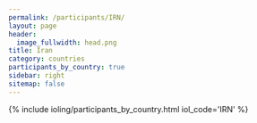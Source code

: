 ```yaml
---
permalink: /participants/IRN/
layout: page
header:
  image_fullwidth: head.png
title: Iran
category: countries
participants_by_country: true
sidebar: right
sitemap: false
---
```


{% include ioling/participants_by_country.html iol_code='IRN' %}